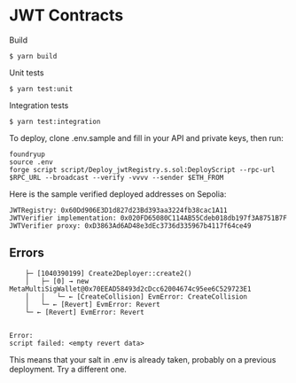 # JWT Contracts


Build

```
$ yarn build
```

Unit tests

```
$ yarn test:unit
```

Integration tests

```
$ yarn test:integration
```

To deploy, clone .env.sample and fill in your API and private keys, then run:

```
foundryup
source .env
forge script script/Deploy_jwtRegistry.s.sol:DeployScript --rpc-url $RPC_URL --broadcast --verify -vvvv --sender $ETH_FROM
```

Here is the sample verified deployed addresses on Sepolia:
```
JWTRegistry: 0x60Dd906E3D1d827d23Bd393aa3224fb38cac1A11
JWTVerifier implementation: 0x020FD65080C114AB55Cdeb018db197f3A8751B7F
JWTVerifier proxy: 0xD3863Ad6AD48e3dEc3736d335967b4117f64ce49
```

## Errors

```
    ├─ [1040390199] Create2Deployer::create2()
    │   ├─ [0] → new MetaMultiSigWallet@0x70EEAD58493d2cDcc62004674c95ee6C529723E1
    │   │   └─ ← [CreateCollision] EvmError: CreateCollision
    │   └─ ← [Revert] EvmError: Revert
    └─ ← [Revert] EvmError: Revert


Error:
script failed: <empty revert data>
```

This means that your salt in .env is already taken, probably on a previous deployment. Try a different one.
